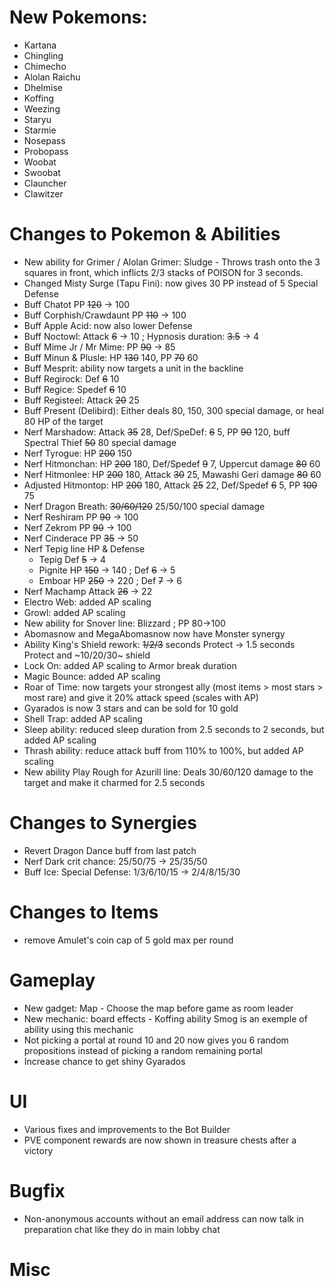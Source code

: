 # New Pokemons:

- Kartana
- Chingling
- Chimecho
- Alolan Raichu
- Dhelmise
- Koffing
- Weezing
- Staryu
- Starmie
- Nosepass
- Probopass
- Woobat
- Swoobat
- Clauncher
- Clawitzer

# Changes to Pokemon & Abilities

- New ability for Grimer / Alolan Grimer: Sludge - Throws trash onto the 3 squares in front, which inflicts 2/3 stacks of POISON for 3 seconds.
- Changed Misty Surge (Tapu Fini): now gives 30 PP instead of 5 Special Defense
- Buff Chatot PP ~~120~~ → 100
- Buff Corphish/Crawdaunt PP ~~110~~ → 100
- Buff Apple Acid: now also lower Defense
- Buff Noctowl: Attack ~~6~~ → 10 ; Hypnosis duration: ~~3.5~~ → 4
- Buff Mime Jr / Mr Mime: PP ~~90~~ → 85
- Buff Minun & Plusle: HP ~~130~~ 140, PP ~~70~~ 60
- Buff Mesprit: ability now targets a unit in the backline
- Buff Regirock: Def ~~6~~ 10
- Buff Regice: Spedef ~~6~~ 10
- Buff Registeel: Attack ~~20~~ 25
- Buff Present (Delibird): Either deals 80, 150, 300 special damage, or heal 80 HP of the target
- Nerf Marshadow: Attack ~~35~~ 28, Def/SpeDef: ~~6~~ 5, PP ~~90~~ 120, buff Spectral Thief ~~50~~ 80 special damage
- Nerf Tyrogue: HP ~~200~~ 150
- Nerf Hitmonchan: HP ~~200~~ 180, Def/Spedef ~~9~~ 7, Uppercut damage ~~80~~ 60
- Nerf Hitmonlee: HP ~~200~~ 180, Attack ~~30~~ 25, Mawashi Geri damage ~~80~~ 60
- Adjusted Hitmontop: HP ~~200~~ 180, Attack ~~25~~ 22, Def/Spedef ~~6~~ 5, PP ~~100~~ 75
- Nerf Dragon Breath: ~~30/60/120~~ 25/50/100 special damage
- Nerf Reshiram PP ~~90~~ → 100
- Nerf Zekrom PP ~~90~~ → 100
- Nerf Cinderace PP ~~35~~ → 50
- Nerf Tepig line HP & Defense
  - Tepig Def ~~5~~ → 4
  - Pignite HP ~~150~~ → 140 ; Def ~~6~~ → 5
  - Emboar HP ~~250~~ → 220 ; Def ~~7~~ → 6
- Nerf Machamp Attack ~~26~~ → 22
- Electro Web: added AP scaling
- Growl: added AP scaling
- New ability for Snover line: Blizzard ; PP 80→100
- Abomasnow and MegaAbomasnow now have Monster synergy
- Ability King's Shield rework: ~~1/2/3~~ seconds Protect → 1.5 seconds Protect and ~10/20/30~ shield
- Lock On: added AP scaling to Armor break duration
- Magic Bounce: added AP scaling
- Roar of Time: now targets your strongest ally (most items > most stars > most rare) and give it 20% attack speed (scales with AP)
- Gyarados is now 3 stars and can be sold for 10 gold
- Shell Trap: added AP scaling
- Sleep ability: reduced sleep duration from 2.5 seconds to 2 seconds, but added AP scaling
- Thrash ability: reduce attack buff from 110% to 100%, but added AP scaling
- New ability Play Rough for Azurill line: Deals 30/60/120 damage to the target and make it charmed for 2.5 seconds

# Changes to Synergies

- Revert Dragon Dance buff from last patch
- Nerf Dark crit chance: 25/50/75 → 25/35/50
- Buff Ice: Special Defense: 1/3/6/10/15 → 2/4/8/15/30

# Changes to Items

- remove Amulet's coin cap of 5 gold max per round

# Gameplay

- New gadget: Map - Choose the map before game as room leader
- New mechanic: board effects - Koffing ability Smog is an exemple of ability using this mechanic
- Not picking a portal at round 10 and 20 now gives you 6 random propositions instead of picking a random remaining portal
- Increase chance to get shiny Gyarados

# UI

- Various fixes and improvements to the Bot Builder
- PVE component rewards are now shown in treasure chests after a victory

# Bugfix

- Non-anonymous accounts without an email address can now talk in preparation chat like they do in main lobby chat

# Misc
